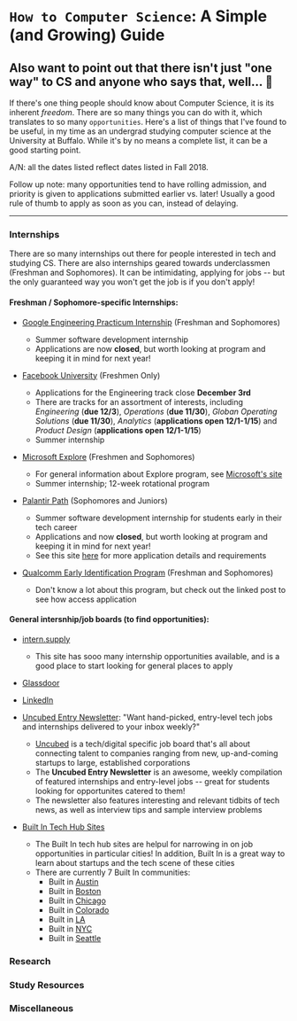 # `How to Computer Science`: A Simple (and Growing) Guide
## Also want to point out that there isn't just "one way" to CS and anyone who says that, well... :eyes:

If there's one thing people should know about Computer Science, it is its inherent *freedom*. There are so many things you can do with it, which translates to so many `opportunities`. Here's a list of things that I've found to be useful, in my time as an undergrad studying computer science at the University at Buffalo. While it's by no means a complete list, it can be a good starting point. 

A/N: all the dates listed reflect dates listed in Fall 2018. 

Follow up note: many opportunities tend to have rolling admission, and priority is given to applications submitted earlier vs. later! Usually a good rule of thumb to apply as soon as you can, instead of delaying.

---
### Internships
There are so many internships out there for people interested in tech and studying CS. There are also internships geared towards underclassmen (Freshman and Sophomores). It can be intimidating, applying for jobs -- but the only guaranteed way you won't get the job is if you don't apply!

#### Freshman / Sophomore-specific Internships:
* [Google Engineering Practicum Internship](https://careers.google.com/jobs#!t=jo&jid=/company/engineering-practicum-intern-summer-2019-1600-amphitheatre-pkwy-mountain-view-ca-4271710018) (Freshman and Sophomores)
  * Summer software development internship 
  * Applications are now **closed**, but worth looking at program and keeping it in mind for next year!

* [Facebook University](https://www.facebook.com/careers/students-and-grads/students) (Freshmen Only)
  * Applications for the Engineering track close **December 3rd**
  * There are tracks for an assortment of interests, including *Engineering* (**due 12/3**), *Operations* (**due 11/30**), *Globan Operating Solutions* (**due 11/30**), *Analytics* (**applications open 12/1-1/15**) and *Product Design* (**applications open 12/1-1/15**)
  * Summer internship

* [Microsoft Explore](https://careers.microsoft.com/us/en/job/475698/Internship-Opportunities-for-Students-Explore-Microsoft-Internship-Program?jobsource=directemployers&utm_source=directemployers&utm_medium=directemployers&utm_campaign=directemployers-feed#NewYorkNY) (Freshmen and Sophomores)
  * For general information about Explore program, see [Microsoft's site](https://careers.microsoft.com/us/en/usexploremicrosoftprogram)
  * Summer internship; 12-week rotational program 
  
* [Palantir Path](https://www.palantir.com/students/path/) (Sophomores and Juniors)
  * Summer software development internship for students early in their tech career
  * Applications and now **closed**, but worth looking at program and keeping it in mind for next year!
  * See this site [here](https://startup.jobs/147462-palantir-path-at-palantir) for more application details and requirements
  
* [Qualcomm Early Identification Program](https://www.quora.com/When-does-Qualcomms-early-identification-program-application-open-up) (Freshman and Sophomores)
  * Don't know a lot about this program, but check out the linked post to see how access application 

#### General intersnhip/job boards (to find opportunities): 
* [intern.supply](intern.supply)
  * This site has sooo many internship opportunities available, and is a good place to start looking for general places to apply

* [Glassdoor](Glassdoor.com)

* [LinkedIn](Linkedin.com)

* [Uncubed Entry Newsletter](https://uncubed.com/entry/sign-up/): "Want hand-picked, entry-level tech jobs and internships delivered to your inbox weekly?"
  * [Uncubed](Uncubed.com) is a tech/digital specific job board that's all about connecting talent to companies ranging from new, up-and-coming startups to large, established corporations
  * The **Uncubed Entry Newsletter** is an awesome, weekly compilation of featured internships and entry-level jobs -- great for students looking for opportunites catered to them! 
  * The newsletter also features interesting and relevant tidbits of tech news, as well as interview tips and sample interview problems
  
* [Built In Tech Hub Sites](https://builtin.com/tech-hubs)
  * The Built In tech hub sites are helpul for narrowing in on job opportunities in particular cities! In addition, Built In is a great way to learn about startups and the tech scene of these cities
  * There are currently 7 Built In communities:
    * Built in [Austin](https://www.builtinaustin.com/)
    * Built in [Boston](https://www.builtinboston.com/)
    * Built in [Chicago](https://www.builtinchicago.org/)
    * Built in [Colorado](https://www.builtincolorado.com/)
    * Built in [LA](https://www.builtinla.com/)
    * Built in [NYC](https://www.builtinnyc.com/)
    * Built in [Seattle](https://www.builtinseattle.com/)    
  
### Research 

### Study Resources

### Miscellaneous

